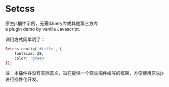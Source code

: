# Setcss
原生js插件示例，无需jQuery库或其他第三方库  
a plugin demo by vanilla Javascript.  

调用方式简单明了：  
``` bash
Setcss.config('#title', {
    fontSize: 28,
    color: 'green'
});
```

注：本插件并没有实际意义，旨在提供一个原生插件编写的框架，方便使用原生js进行插件化开发。